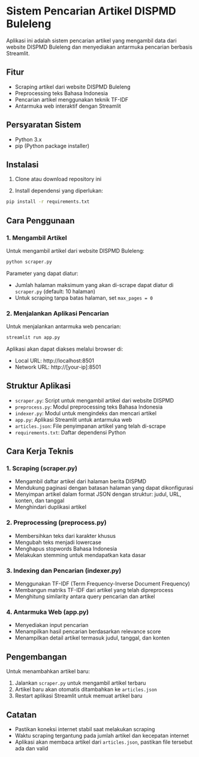 # Sistem Pencarian Artikel DISPMD Buleleng

Aplikasi ini adalah sistem pencarian artikel yang mengambil data dari website DISPMD Buleleng dan menyediakan antarmuka pencarian berbasis Streamlit.

## Fitur

- Scraping artikel dari website DISPMD Buleleng
- Preprocessing teks Bahasa Indonesia
- Pencarian artikel menggunakan teknik TF-IDF
- Antarmuka web interaktif dengan Streamlit

## Persyaratan Sistem

- Python 3.x
- pip (Python package installer)

## Instalasi

1. Clone atau download repository ini

2. Install dependensi yang diperlukan:
```bash
pip install -r requirements.txt
```

## Cara Penggunaan

### 1. Mengambil Artikel

Untuk mengambil artikel dari website DISPMD Buleleng:

```bash
python scraper.py
```

Parameter yang dapat diatur:
- Jumlah halaman maksimum yang akan di-scrape dapat diatur di `scraper.py` (default: 10 halaman)
- Untuk scraping tanpa batas halaman, set `max_pages = 0`

### 2. Menjalankan Aplikasi Pencarian

Untuk menjalankan antarmuka web pencarian:

```bash
streamlit run app.py
```

Aplikasi akan dapat diakses melalui browser di:
- Local URL: http://localhost:8501
- Network URL: http://[your-ip]:8501

## Struktur Aplikasi

- `scraper.py`: Script untuk mengambil artikel dari website DISPMD
- `preprocess.py`: Modul preprocessing teks Bahasa Indonesia
- `indexer.py`: Modul untuk mengindeks dan mencari artikel
- `app.py`: Aplikasi Streamlit untuk antarmuka web
- `articles.json`: File penyimpanan artikel yang telah di-scrape
- `requirements.txt`: Daftar dependensi Python

## Cara Kerja Teknis

### 1. Scraping (scraper.py)
- Mengambil daftar artikel dari halaman berita DISPMD
- Mendukung paginasi dengan batasan halaman yang dapat dikonfigurasi
- Menyimpan artikel dalam format JSON dengan struktur: judul, URL, konten, dan tanggal
- Menghindari duplikasi artikel

### 2. Preprocessing (preprocess.py)
- Membersihkan teks dari karakter khusus
- Mengubah teks menjadi lowercase
- Menghapus stopwords Bahasa Indonesia
- Melakukan stemming untuk mendapatkan kata dasar

### 3. Indexing dan Pencarian (indexer.py)
- Menggunakan TF-IDF (Term Frequency-Inverse Document Frequency)
- Membangun matriks TF-IDF dari artikel yang telah dipreprocess
- Menghitung similarity antara query pencarian dan artikel

### 4. Antarmuka Web (app.py)
- Menyediakan input pencarian
- Menampilkan hasil pencarian berdasarkan relevance score
- Menampilkan detail artikel termasuk judul, tanggal, dan konten

## Pengembangan

Untuk menambahkan artikel baru:
1. Jalankan `scraper.py` untuk mengambil artikel terbaru
2. Artikel baru akan otomatis ditambahkan ke `articles.json`
3. Restart aplikasi Streamlit untuk memuat artikel baru

## Catatan

- Pastikan koneksi internet stabil saat melakukan scraping
- Waktu scraping tergantung pada jumlah artikel dan kecepatan internet
- Aplikasi akan membaca artikel dari `articles.json`, pastikan file tersebut ada dan valid
